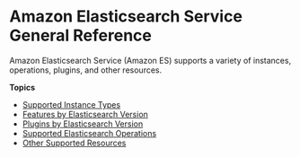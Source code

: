 # Amazon Elasticsearch Service General Reference<a name="aes-genref"></a>

 Amazon Elasticsearch Service \(Amazon ES\) supports a variety of instances, operations, plugins, and other resources\.

**Topics**
+ [Supported Instance Types](aes-supported-instance-types.md)
+ [Features by Elasticsearch Version](aes-features-by-version.md)
+ [Plugins by Elasticsearch Version](aes-supported-plugins.md)
+ [Supported Elasticsearch Operations](aes-supported-es-operations.md)
+ [Other Supported Resources](aes-supported-resources.md)